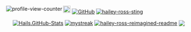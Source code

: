 <p align="left">
<a href="https://u.hails.cc/Links"><img align="left" src="https://komarev.com/ghpvc/?username=hailey-ross&label=Profile+views&color=ff6e96&style=plastic" alt="profile-view-counter" /><img src="http://assets.hails.cc/i/dev-sphere96x96.png" alt="Dev-Sphere" style="width:20px;height:20px;"/></a>  
<a href="https://u.hails.cc/Links"><img align="center" alt="GitHub" src="https://img.shields.io/badge/dynamic/json?logo=github&label=GitHub+Followers&labelColor=282c34&color=181717&query=%24.data.totalSubs&url=https%3A%2F%2Fapi.spencerwoo.com%2Fsubstats%2F%3Fsource%3Dgithub%26queryKey%3Dhailey-ross&longCache=true"/></a>
<a href="https://u.hails.cc/Links"><img align="center" src="https://assets.hails.cc/i/hailey-sting.gif" alt="hailey-ross-sting" /></a>
</p>
<p align="center">
<a href="https://u.hails.cc/Links"><img align="center" src="https://hails-gitstats.vercel.app/api?username=hailey-ross&count_private=true&show_icons=true&theme=tokyonight&include_all_commits=true" alt="Hails.GitHub-Stats" /></a>
<a href="https://u.hails.cc/Links"><img align="center" src="https://github-readme-streak-stats.herokuapp.com/?user=hailey-ross&theme=tokyonight" alt="mystreak"/></a>
<a href="https://u.hails.cc/Links"><img align="center" src="https://myreadme.vercel.app/api/embed/hailey-ross?panels=userstatistics,toprepositories,toplanguages,commitgraph" alt="hailey-ross-reimagined-readme" /></a>
<a href="https://u.hails.cc/Links"><img align="center" src="https://github-profile-trophy.vercel.app/?username=hailey-ross&theme=juicyfresh&no-bg=true" /></a>
<!--<a href="https://u.hails.cc/Links"><img align="center" src="https://hails-gitstats.vercel.app/api/top-langs?username=hailey-ross&show_icons=true&locale=en&layout=compact&theme=chartreuse-dark" alt="Hails-Top-Languages" /></a> -->
</p>
